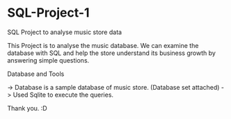 # SQL-Project-1
SQL Project to analyse music store data


This Project is to analyse the music database. We can examine the database with SQL and help the store understand its business growth by answering simple questions.

Database and Tools

-> Database is a sample database of music store. (Database set attached)
-> Used Sqlite to execute the queries.

Thank you. :D
